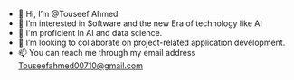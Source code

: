 - 👋 Hi, I’m @Touseef Ahmed
- 👀 I’m interested in Software and the new Era of technology like AI 
- 🌱 I'm  proficient in AI and data science.
- 💞️ I’m looking to collaborate on project-related application development.
- 📫 You can reach me through my email address Touseefahmed00710@gmail.com

<!---
Touseef00710/Touseef00710 is a ✨ special ✨ repository because its `README.md` (this file) appears on your GitHub profile.
You can click the Preview link to take a look at your changes.
--->

